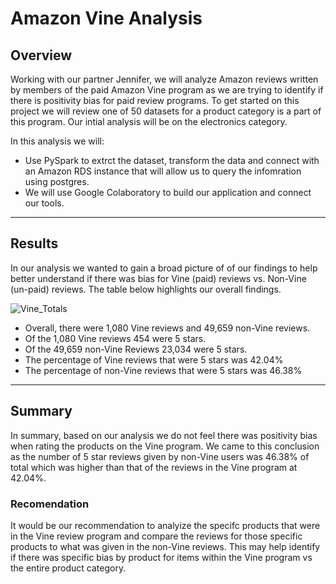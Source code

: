 # Amazon Vine Analysis

## Overview

Working with our partner Jennifer, we will analyze Amazon reviews written by members of the paid Amazon Vine program as we are trying to identify if there is positivity bias for paid review programs. To get started on this project we will review one of 50 datasets for a product category is a part of this program. Our intial analysis will be on the electronics category. 

In this analysis we will: 
 - Use PySpark to extrct the dataset, transform the data and connect with an Amazon RDS instance that will allow us to query the infomration using postgres. 
 - We will use Google Colaboratory to build our application and connect our tools. 

---


## Results 

In our analysis we wanted to gain a broad picture of of our findings to help better understand if there was bias for Vine (paid) reviews vs. Non-Vine (un-paid) reviews. The table below highlights our overall findings. 

![Vine_Totals](https://user-images.githubusercontent.com/90698381/149670933-8ec969a6-f897-4f9f-ba9a-3870e2d4985b.png)

 - Overall, there were 1,080 Vine reviews and 49,659 non-Vine reviews.
 - Of the 1,080 Vine reviews 454 were 5 stars. 
 - Of the 49,659 non-Vine Reviews 23,034 were 5 stars. 
 - The percentage of Vine reviews that were 5 stars was 42.04%
 - The percentage of non-Vine reviews that were 5 stars was 46.38% 
 
---

## Summary 

In summary, based on our analysis we do not feel there was positivity bias when rating the products on the Vine program. 
We came to this conclusion as the number of 5 star reviews given by non-Vine users was 46.38% of total which was higher than that of the reviews in the Vine program at 42.04%.



### Recomendation 

It would be our recommendation to analyize the specifc products that were in the Vine review program and compare the reviews for those specific products to what was given in the non-Vine reviews.
This may help identify if there was specific bias by product for items within the Vine program vs the entire product category.  
